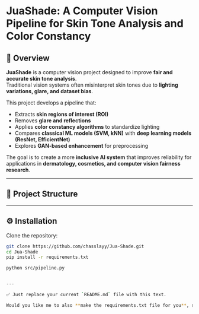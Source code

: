 # JuaShade: A Computer Vision Pipeline for Skin Tone Analysis and Color Constancy  

## 📌 Overview  
**JuaShade** is a computer vision project designed to improve **fair and accurate skin tone analysis**.  
Traditional vision systems often misinterpret skin tones due to **lighting variations, glare, and dataset bias**.  

This project develops a pipeline that:  
- Extracts **skin regions of interest (ROI)**  
- Removes **glare and reflections**  
- Applies **color constancy algorithms** to standardize lighting  
- Compares **classical ML models (SVM, kNN)** with **deep learning models (ResNet, EfficientNet)**  
- Explores **GAN-based enhancement** for preprocessing  

The goal is to create a more **inclusive AI system** that improves reliability for applications in **dermatology, cosmetics, and computer vision fairness research**.  

---

## 📂 Project Structure  

---

## ⚙️ Installation  
Clone the repository:  
```bash
git clone https://github.com/chasslayy/Jua-Shade.git
cd Jua-Shade
pip install -r requirements.txt

python src/pipeline.py


---

✅ Just replace your current `README.md` file with this text.  

Would you like me to also **make the requirements.txt file for you**, so you can drop it in your repo right now and your professor can install everything easily?


